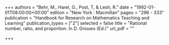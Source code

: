 +++
authors = "Behr, M., Harel, G., Post, T, & Lesh, R."
date = "1992-01-01T08:00:00+00:00"
edition = "New York : Macmillan"
pages = "296 - 333"
publication = "Handbook for Research on Mathematics Teaching and Learning"
publication_types = ["2"]
selected = false
title = "Rational number, ratio, and proportion. In D. Grouws (Ed.)"
url_pdf = ""

+++
